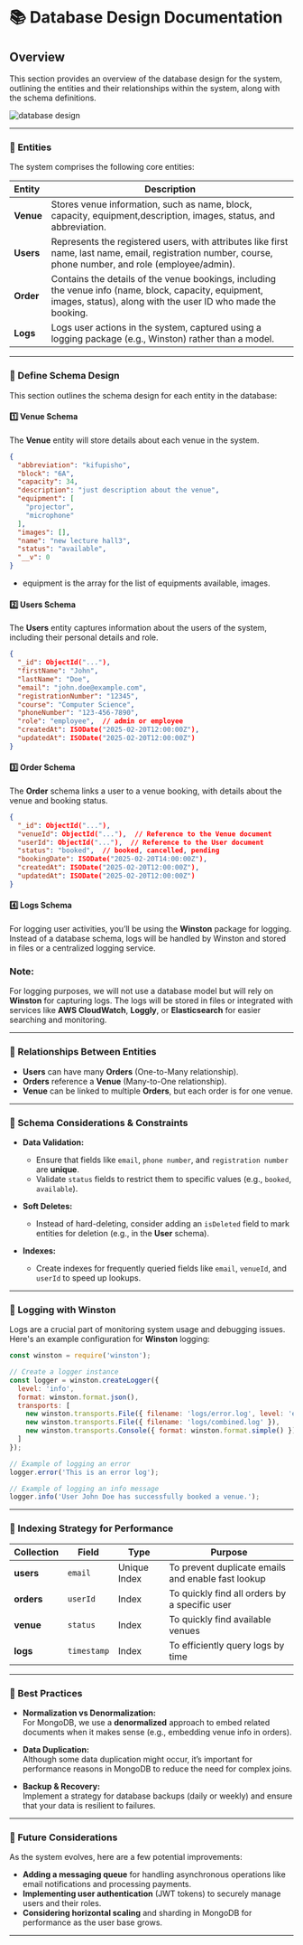# **📚 Database Design Documentation**

## **Overview**

This section provides an overview of the database design for the system, outlining the entities and their relationships within the system, along with the schema definitions.

![database design](../assets/database%20design.drawio.png)

---

### **📌 Entities**

The system comprises the following core entities:

| **Entity** | **Description** |
|:-----------|----------------|
| **Venue** | Stores venue information, such as name, block, capacity, equipment,description, images, status, and abbreviation. |
| **Users** | Represents the registered users, with attributes like first name, last name, email, registration number, course, phone number, and role (employee/admin). |
| **Order** | Contains the details of the venue bookings, including the venue info (name, block, capacity, equipment, images, status), along with the user ID who made the booking. |
| **Logs** | Logs user actions in the system, captured using a logging package (e.g., Winston) rather than a model. |

---

### **📌 Define Schema Design**

This section outlines the schema design for each entity in the database:

#### **1️⃣ Venue Schema**

The **Venue** entity will store details about each venue in the system.

```json
{
  "abbreviation": "kifupisho",
  "block": "6A",
  "capacity": 34,
  "description": "just description about the venue",
  "equipment": [
    "projector",
    "microphone"
  ],
  "images": [],
  "name": "new lecture hall3",
  "status": "available",
  "__v": 0
}
```

- equipment is the array for the list of equipments available, images.

#### **2️⃣ Users Schema**

The **Users** entity captures information about the users of the system, including their personal details and role.

```json
{
  "_id": ObjectId("..."),
  "firstName": "John",
  "lastName": "Doe",
  "email": "john.doe@example.com",
  "registrationNumber": "12345",
  "course": "Computer Science",
  "phoneNumber": "123-456-7890",
  "role": "employee",  // admin or employee
  "createdAt": ISODate("2025-02-20T12:00:00Z"),
  "updatedAt": ISODate("2025-02-20T12:00:00Z")
}
```

#### **3️⃣ Order Schema**

The **Order** schema links a user to a venue booking, with details about the venue and booking status.

```json
{
  "_id": ObjectId("..."),
  "venueId": ObjectId("..."),  // Reference to the Venue document
  "userId": ObjectId("..."),  // Reference to the User document
  "status": "booked",  // booked, cancelled, pending
  "bookingDate": ISODate("2025-02-20T14:00:00Z"),
  "createdAt": ISODate("2025-02-20T12:00:00Z"),
  "updatedAt": ISODate("2025-02-20T12:00:00Z")
}
```

#### **4️⃣ Logs Schema**

For logging user activities, you’ll be using the **Winston** package for logging. Instead of a database schema, logs will be handled by Winston and stored in files or a centralized logging service.

### **Note:**  

For logging purposes, we will not use a database model but will rely on **Winston** for capturing logs. The logs will be stored in files or integrated with services like **AWS CloudWatch**, **Loggly**, or **Elasticsearch** for easier searching and monitoring.

---

### **📌 Relationships Between Entities**

- **Users** can have many **Orders** (One-to-Many relationship).
- **Orders** reference a **Venue** (Many-to-One relationship).
- **Venue** can be linked to multiple **Orders**, but each order is for one venue.
  
---

### **📌 Schema Considerations & Constraints**

- **Data Validation:**  
  - Ensure that fields like `email`, `phone number`, and `registration number` are **unique**.
  - Validate `status` fields to restrict them to specific values (e.g., `booked`, `available`).

- **Soft Deletes:**  
  - Instead of hard-deleting, consider adding an `isDeleted` field to mark entities for deletion (e.g., in the **User** schema).

- **Indexes:**  
  - Create indexes for frequently queried fields like `email`, `venueId`, and `userId` to speed up lookups.

---

### **📌 Logging with Winston**

Logs are a crucial part of monitoring system usage and debugging issues. Here's an example configuration for **Winston** logging:

```js
const winston = require('winston');

// Create a logger instance
const logger = winston.createLogger({
  level: 'info',
  format: winston.format.json(),
  transports: [
    new winston.transports.File({ filename: 'logs/error.log', level: 'error' }),
    new winston.transports.File({ filename: 'logs/combined.log' }),
    new winston.transports.Console({ format: winston.format.simple() })
  ]
});

// Example of logging an error
logger.error('This is an error log');

// Example of logging an info message
logger.info('User John Doe has successfully booked a venue.');
```

---

### **📌 Indexing Strategy for Performance**

| **Collection** | **Field**           | **Type**          | **Purpose**                  |
|----------------|---------------------|-------------------|------------------------------|
| **users**      | `email`             | Unique Index      | To prevent duplicate emails and enable fast lookup |
| **orders**     | `userId`            | Index             | To quickly find all orders by a specific user |
| **venue**      | `status`            | Index             | To quickly find available venues |
| **logs**       | `timestamp`         | Index             | To efficiently query logs by time |

---

### **📌 Best Practices**

- **Normalization vs Denormalization:**  
  For MongoDB, we use a **denormalized** approach to embed related documents when it makes sense (e.g., embedding venue info in orders).
  
- **Data Duplication:**  
  Although some data duplication might occur, it’s important for performance reasons in MongoDB to reduce the need for complex joins.

- **Backup & Recovery:**  
  Implement a strategy for database backups (daily or weekly) and ensure that your data is resilient to failures.

---

### **📌 Future Considerations**

As the system evolves, here are a few potential improvements:

- **Adding a messaging queue** for handling asynchronous operations like email notifications and processing payments.
- **Implementing user authentication** (JWT tokens) to securely manage users and their roles.
- **Considering horizontal scaling** and sharding in MongoDB for performance as the user base grows.

---
